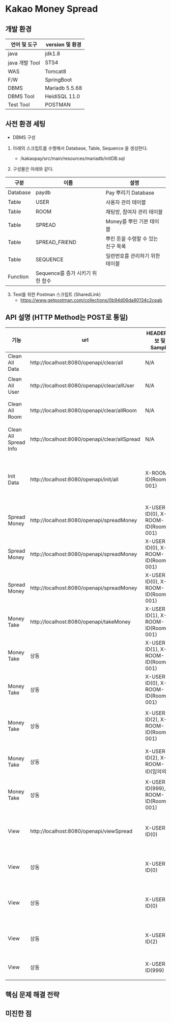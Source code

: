 # Kakao Money Spread   

## 개발 환경
|언어 및 도구|version 및 환경|
|---|---|
|java|jdk1.8|
|java 개발 Tool|STS4|
|WAS|Tomcat8|
|F/W|SpringBoot|
|DBMS|Mariadb 5.5.68|
|DBMS Tool|HeidiSQL 11.0|
|Test Tool|POSTMAN|

## 사전 환경 세팅   
* DBMS 구성
1. 아래의 스크립트를 수행해서 Database, Table, Sequence 을 생성한다.   
   - /kakaopay/src/main/resources/mariadb/initDB.sql   
   
2. 구성물은 아래와 같다.   

|구분|이름|설명|
|---|---|---|
|Database|paydb|Pay 뿌리기 Database|
|Table|USER|사용자 관리 테이블|
|Table|ROOM|채팅방, 참여자 관리 테이블|
|Table|SPREAD|Money를 뿌린 기본 테이블|
|Table|SPREAD_FRIEND|뿌린 돈을 수령할 수 있는 친구 목록|
|Table|SEQUENCE|일련번호를 관리하기 위한 테이블|
|Function|Sequence를 증가 시키기 위한 함수|   

3. Test를 위한 Postman 스크립트 (SharedLink)
   - https://www.getpostman.com/collections/0b94d06da80134c2ceab   

## API 설명 (HTTP Method는 POST로 통일)   
|기능|url|HEADER 정보 및 Sample|Parameter Sample|전송 Type|설명|
|---|---|---|---|---|---|
|Clean All Data|http://localhost:8080/openapi/clear/all|N/A|N/A|N/A|한꺼번에 초기화|
|Clean All User|http://localhost:8080/openapi/clear/allUser|N/A|N/A|N/A|개별 초기화 : 사용자|
|Clean All Room|http://localhost:8080/openapi/clear/allRoom|N/A|N/A|N/A|개별 초기화 : 채팅방, 참여자|
|Clean All Spread Info|http://localhost:8080/openapi/clear/allSpread|N/A|N/A|N/A|개별 초기화 : 뿌린 돈 정보와 대상 정보|
|Init Data|http://localhost:8080/openapi/init/all|X-ROOM-ID(RoomID-001)|{ "userCnt": 10, "amounts": 100000000 }|JSON|원하는 방 이름과 사용자 수 그리고 초기 보유 금액을 생성|
|Spread Money|http://localhost:8080/openapi/spreadMoney|X-USER-ID(0), X-ROOM-ID(RoomID-001)|{ "spreadAmounts": 1000, "friendCnt": 5 }|JSON|정상:Money를 뿌린다.|
|Spread Money|http://localhost:8080/openapi/spreadMoney|X-USER-ID(0), X-ROOM-ID(RoomID-001)|{ "spreadAmounts": -1000, "friendCnt": 5 }|JSON|오류1:마이너스 금액 뿌리기|
|Spread Money|http://localhost:8080/openapi/spreadMoney|X-USER-ID(0), X-ROOM-ID(RoomID-001)|{ "spreadAmounts": 1000, "friendCnt": -5 }|JSON|오류2:마이너스 대상자 뿌리기|
|Money Take|http://localhost:8080/openapi/takeMoney|X-USER-ID(1), X-ROOM-ID(RoomID-001)|{ "tokenId": "생성된 TokenID" }|JSON|정상|
|Money Take|상동|X-USER-ID(1), X-ROOM-ID(RoomID-001)|{ "tokenId": "생성된 TokenID" }|JSON|오류1:10분 이후 테스트|
|Money Take|상동|X-USER-ID(0), X-ROOM-ID(RoomID-001)|{ "tokenId": "생성된 TokenID" }|JSON|오류2:뿌린 당사자가 금액 취하기|
|Money Take|상동|X-USER-ID(2), X-ROOM-ID(RoomID-001)|{ "tokenId": "임의의 TokenID" }|JSON|오류3:Token이 정확하지 않을 경우|
|Money Take|상동|X-USER-ID(2), X-ROOM-ID(임의의 방)|{ "tokenId": "생성된 TokenID" }|JSON|오류4:참여한 방이 정확하지 않을 경우|
|Money Take|상동|X-USER-ID(999), X-ROOM-ID(RoomID-001)|{ "tokenId": "생성된 TokenID" }|JSON|오류5:권한이 없는 사용자 접근|
|View|http://localhost:8080/openapi/viewSpread|X-USER-ID(0)|{ "tokenId": "생성된 TokenID" }|JSON|정상:금액을 뿌린 당사자, 정확한 TokenId|
|View|상동|X-USER-ID(0)|{ "tokenId": "생성된 TokenID" }|JSON|오류1:기간 경과-7일 이후 테스트|
|View|상동|X-USER-ID(0)|{ "tokenId": "임의의 TokenID" }|JSON|오류2:Token이 정확하지 않을 경우|
|View|상동|X-USER-ID(2)|{ "tokenId": "생성된 TokenID" }|JSON|오류3:권한이 없는 사용자 요청|
|View|상동|X-USER-ID(999)|{ "tokenId": "생성된 TokenID" }|JSON|오류4:없는 사용자 요청|


## 핵심 문제 해결 전략   

## 미진한 점

